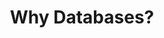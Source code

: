 ---
type: "module"
title: "Why Databases?"
description: ""
banner: "images/exoscale-icon.svg"
weight: 1
tags: [databases]
level: "introductory"
categories: [exoscale,kubernetes]
---